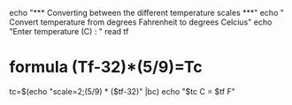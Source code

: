 

echo "*** Converting between the different temperature scales ***"
echo " Convert temperature from degrees Fahrenheit to degrees Celcius" 
echo "Enter temperature (C) : " read tf 
# formula (Tf-32)*(5/9)=Tc 
tc=$(echo "scale=2;(5/9) * ($tf-32)" |bc) 
echo "$tc C = $tf F"


